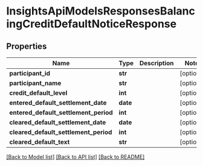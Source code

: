 # InsightsApiModelsResponsesBalancingCreditDefaultNoticeResponse

## Properties
Name | Type | Description | Notes
------------ | ------------- | ------------- | -------------
**participant_id** | **str** |  | [optional] 
**participant_name** | **str** |  | [optional] 
**credit_default_level** | **int** |  | [optional] 
**entered_default_settlement_date** | **date** |  | [optional] 
**entered_default_settlement_period** | **int** |  | [optional] 
**cleared_default_settlement_date** | **date** |  | [optional] 
**cleared_default_settlement_period** | **int** |  | [optional] 
**cleared_default_text** | **str** |  | [optional] 

[[Back to Model list]](../README.md#documentation-for-models) [[Back to API list]](../README.md#documentation-for-api-endpoints) [[Back to README]](../README.md)

